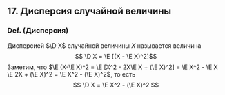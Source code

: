 ## 17. Дисперсия случайной величины ##

### Def. (Дисперсия) ###
Дисперсией $\D X$ случайной величины $X$ называется величина
$$ \D X = \E [(X - \E X)^2]$$
Заметим, что $\E (X-\E X)^2 = \E [X^2 - 2X\E X + (\E X)^2] = \E X^2 - \E X \E 2X + (\E X)^2 = \E X^2 - (\E X)^2$, то есть
$$ \D X = \E X^2 - (\E X)^2 $$


